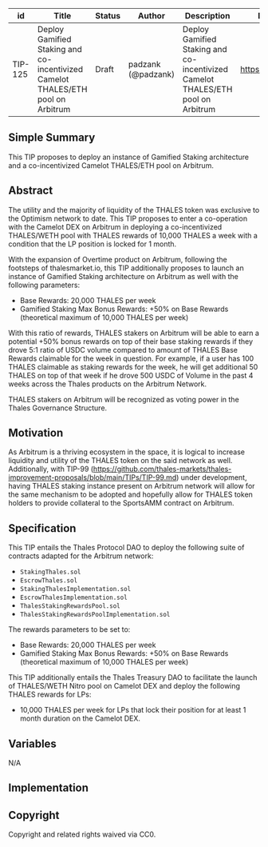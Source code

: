 | id | Title | Status | Author | Description | Discussions to | Created |
| ----------- | ----------- | ----------- | ----------- | ----------- | ----------- | ----------- |
| TIP-125 | Deploy Gamified Staking and co-incentivized Camelot THALES/ETH pool on Arbitrum | Draft | padzank (@padzank) | Deploy Gamified Staking and co-incentivized Camelot THALES/ETH pool on Arbitrum | https://discord.gg/thales | 2023-2-16


## Simple Summary


This TIP proposes to deploy an instance of Gamified Staking architecture and a co-incentivized Camelot THALES/ETH pool on Arbitrum.

## Abstract

The utility and the majority of liquidity of the THALES token was exclusive to the Optimism network to date. This TIP proposes to enter a co-operation with the Camelot DEX on Arbitrum in deploying a co-incentivized THALES/WETH pool with THALES rewards of 10,000 THALES a week with a condition that the LP position is locked for 1 month.

 With the expansion of Overtime product on Arbitrum, following the footsteps of thalesmarket.io, this TIP additionally proposes to launch an instance of Gamified Staking architecture on Arbitrum as well with the following parameters:

- Base Rewards: 20,000 THALES per week
- Gamified Staking Max Bonus Rewards: +50% on Base Rewards (theoretical maximum of 10,000 THALES per week)

With this ratio of rewards, THALES stakers on Arbitrum will be able to earn a potential +50% bonus rewards on top of their base staking rewards if they drove 5:1 ratio of USDC volume compared to amount of THALES Base Rewards claimable for the week in question. For example, if a user has 100 THALES claimable as staking rewards for the week, he will get additional 50 THALES on top of that week if he drove 500 USDC of Volume in the past 4 weeks across the Thales products on the Arbitrum Network.  

THALES stakers on Arbitrum will be recognized as voting power in the Thales Governance Structure.


## Motivation


As Arbitrum is a thriving ecosystem in the space, it is logical to increase liquidity and utility of the THALES token on the said network as well. Additionally, with TIP-99 (https://github.com/thales-markets/thales-improvement-proposals/blob/main/TIPs/TIP-99.md) under development, having THALES staking instance present on Arbitrum network will allow for the same mechanism to be adopted and hopefully allow for THALES token holders to provide collateral to the SportsAMM contract on Arbitrum.


## Specification


This TIP entails the Thales Protocol DAO to deploy the following suite of contracts adapted for the Arbitrum network:


- `StakingThales.sol`
- `EscrowThales.sol`
- `StakingThalesImplementation.sol`
- `EscrowThalesImplementation.sol`
- `ThalesStakingRewardsPool.sol`
- `ThalesStakingRewardsPoolImplementation.sol`


The rewards parameters to be set to:


- Base Rewards: 20,000 THALES per week
- Gamified Staking Max Bonus Rewards: +50% on Base Rewards (theoretical maximum of 10,000 THALES per week)
  
This TIP additionally entails the Thales Treasury DAO to facilitate the launch of THALES/WETH Nitro pool on Camelot DEX and deploy the following THALES rewards for LPs:  

- 10,000 THALES per week for LPs that lock their position for at least 1 month duration on the Camelot DEX.


## Variables


N/A


## Implementation




## Copyright


Copyright and related rights waived via CC0.